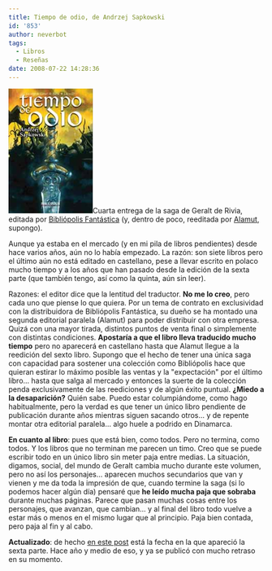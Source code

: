 ```yaml
---
title: Tiempo de odio, de Andrzej Sapkowski
id: '853'
author: neverbot
tags:
  - Libros
  - Reseñas
date: 2008-07-22 14:28:36
---
```


![Tiempo de Odio, de Andrzej Sapkowski](./tiempo-de-odio-de-andrzej-sapkowski/tiempo_de_odio_-_sapkowski.jpg "Tiempo de Odio, de Andrzej Sapkowski")Cuarta entrega de la saga de Geralt de Rivia, editada por [Bibliópolis Fantástica](http://www.bibliopolis.org/editorial/bibliofan/tiempoodio.htm) (y, dentro de poco, reeditada por [Alamut](http://www.alamutediciones.com/alamut/), supongo).

Aunque ya estaba en el mercado (y en mi pila de libros pendientes) desde hace varios años, aún no lo había empezado. La razón: son siete libros pero el último aún no está editado en castellano, pese a llevar escrito en polaco mucho tiempo y a los años que han pasado desde la edición de la sexta parte (que también tengo, así como la quinta, aún sin leer).

Razones: el editor dice que la lentitud del traductor. **No me lo creo**, pero cada uno que piense lo que quiera. Por un tema de contrato en exclusividad con la distribuidora de Bibliópolis Fantástica, su dueño se ha montado una segunda editorial paralela (Alamut) para poder distribuir con otra empresa. Quizá con una mayor tirada, distintos puntos de venta final o simplemente con distintas condiciones. **Apostaría a que el libro lleva traducido mucho tiempo** pero no aparecerá en castellano hasta que Alamut llegue a la reedición del sexto libro. Supongo que el hecho de tener una única saga con capacidad para sostener una colección como Bibliópolis hace que quieran estirar lo máximo posible las ventas y la "expectación" por el último libro... hasta que salga al mercado y entonces la suerte de la colección penda exclusivamente de las reediciones y de algún éxito puntual. **¿Miedo a la desaparición?** Quién sabe. Puedo estar columpiándome, como hago habitualmente, pero la verdad es que tener un único libro pendiente de publicación durante años mientras siguen sacando otros... y de repente montar otra editorial paralela... algo huele a podrido en Dinamarca.

**En cuanto al libro**: pues que está bien, como todos. Pero no termina, como todos. Y los libros que no terminan me parecen un timo. Creo que se puede escribir todo en un único libro sin meter paja entre medias. La situación, digamos, social, del mundo de Geralt cambia mucho durante este volumen, pero no así los personajes... aparecen muchos secundarios que van y vienen y me da toda la impresión de que, cuando termine la saga (si lo podemos hacer algún día) pensaré que **he leído mucha paja que sobraba** durante muchas páginas. Parece que pasan muchas cosas entre los personajes, que avanzan, que cambian... y al final del libro todo vuelve a estar más o menos en el mismo lugar que al principio. Paja bien contada, pero paja al fin y al cabo.

**Actualizado**: de hecho [en este post](https://neverbot.com/libros/un-apunte-rapido/) está la fecha en la que apareció la sexta parte. Hace año y medio de eso, y ya se publicó con mucho retraso en su momento.